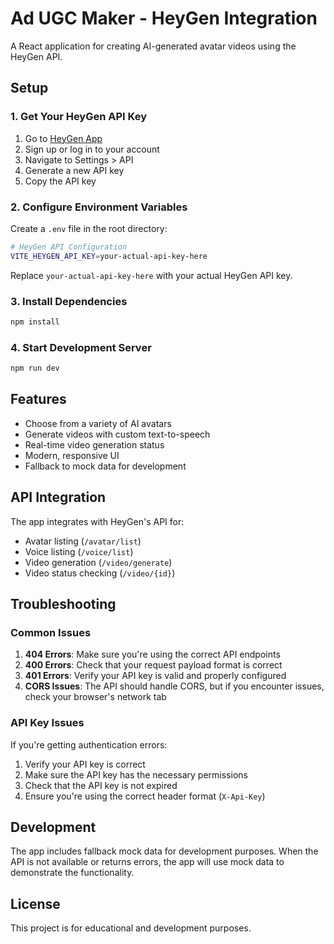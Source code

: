 # Ad UGC Maker - HeyGen Integration

A React application for creating AI-generated avatar videos using the HeyGen API.

## Setup

### 1. Get Your HeyGen API Key

1. Go to [HeyGen App](https://app.heygen.com/settings/api)
2. Sign up or log in to your account
3. Navigate to Settings > API
4. Generate a new API key
5. Copy the API key

### 2. Configure Environment Variables

Create a `.env` file in the root directory:

```bash
# HeyGen API Configuration
VITE_HEYGEN_API_KEY=your-actual-api-key-here
```

Replace `your-actual-api-key-here` with your actual HeyGen API key.

### 3. Install Dependencies

```bash
npm install
```

### 4. Start Development Server

```bash
npm run dev
```

## Features

- Choose from a variety of AI avatars
- Generate videos with custom text-to-speech
- Real-time video generation status
- Modern, responsive UI
- Fallback to mock data for development

## API Integration

The app integrates with HeyGen's API for:
- Avatar listing (`/avatar/list`)
- Voice listing (`/voice/list`)
- Video generation (`/video/generate`)
- Video status checking (`/video/{id}`)

## Troubleshooting

### Common Issues

1. **404 Errors**: Make sure you're using the correct API endpoints
2. **400 Errors**: Check that your request payload format is correct
3. **401 Errors**: Verify your API key is valid and properly configured
4. **CORS Issues**: The API should handle CORS, but if you encounter issues, check your browser's network tab

### API Key Issues

If you're getting authentication errors:
1. Verify your API key is correct
2. Make sure the API key has the necessary permissions
3. Check that the API key is not expired
4. Ensure you're using the correct header format (`X-Api-Key`)

## Development

The app includes fallback mock data for development purposes. When the API is not available or returns errors, the app will use mock data to demonstrate the functionality.

## License

This project is for educational and development purposes. 